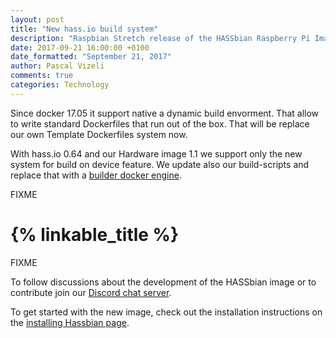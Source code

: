 ```yaml
---
layout: post
title: "New hass.io build system"
description: "Raspbian Stretch release of the HASSbian Raspberry Pi Image for Home Assistant"
date: 2017-09-21 16:00:00 +0100
date_formatted: "September 21, 2017"
author: Pascal Vizeli
comments: true
categories: Technology
---
```


Since docker 17.05 it support native a dynamic build envorment. That allow to write standard Dockerfiles that run out of the box. That will be replace our own Template Dockerfiles system now.

With hass.io 0.64 and our Hardware image 1.1 we support only the new system for build on device feature. We update also our build-scripts and replace that with a [builder docker engine][builder].

FIXME

# {% linkable_title  %}

FIXME

To follow discussions about the development of the HASSbian image or to contribute join our [Discord chat server][discord-hassio].

To get started with the new image, check out the installation instructions on the [installing Hassbian page][install].

[hassio-hardware-image-release]: https://github.com/home-assistant/hassio-build/releases/tag/1.1
[install]: https://home-assistant.io/hassio/installation/
[builder]: https://github.com/home-assistant/hassio-build/tree/master/builder
[discord-hassio]: FIXME
